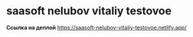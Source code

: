# saasoft nelubov vitaliy testovoe
**Ссылка на деплой**
https://saasoft-nelubov-vitaliy-testovoe.netlify.app/
